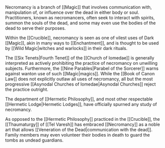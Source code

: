 Necromancy is a branch of [[Magic]] that involves communication with, manipulation of, or influence over the dead in either body or soul. Practitioners, known as necromancers, often seek to interact with spirits, summon the souls of the dead, and some may even use the bodies of the dead to serve their purposes.

Within the [[Crucible]], necromancy is seen as one of vilest uses of Dark [[Magic]], akin in many ways to [[Enchantment]], and is thought to be used by [[Wild Magic|witches and warlocks]] in their dark rituals. 

The [[Six Tenets|Fourth Tenet]] of the [[Church of Iomedae]] is generally interpreted as actively prohibiting the practice of necromancy on unwilling subjects. Furthermore, the [[Nine Parables|Parabel of the Sorcerer]]  warns against wanton use of such [[Magic|magics]]. While the [[Book of Canon Law]] does not explicitly outlaw all uses of necromancy, all but the most progressive [[Asynodal Churches of Iomedae|Asynodal Churches]] reject the practice outright. 

The department of [[Hermetic Philosophy]], and most other respectable [[Hermetic Lodge|Hermetic Lodges]], have officially spurned any study of necromancy.

As opposed to the [[Hermetic Philosophy]] practiced in the [[Crucible]], the [[Thaumaturgy]]  of [[Tel Varesh]] has embraced [[Necromancy]] as a noble art that allows [[Veneration of the Dead|communication with the dead]]. Family members may even volunteer their bodies in death to guard the tombs as undead guardians.